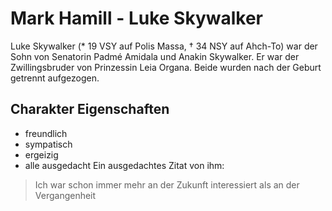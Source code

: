 # Mark Hamill - Luke Skywalker
Luke Skywalker (* 19 VSY auf Polis Massa, † 34 NSY auf Ahch-To) war der Sohn von Senatorin Padmé Amidala und Anakin Skywalker. Er war der Zwillingsbruder von Prinzessin Leia Organa. Beide wurden nach der Geburt getrennt aufgezogen.
## Charakter Eigenschaften
* freundlich
* sympatisch
* ergeizig
* alle ausgedacht
Ein ausgedachtes Zitat von ihm:
> Ich war schon immer mehr an der Zukunft interessiert
> als an der Vergangenheit